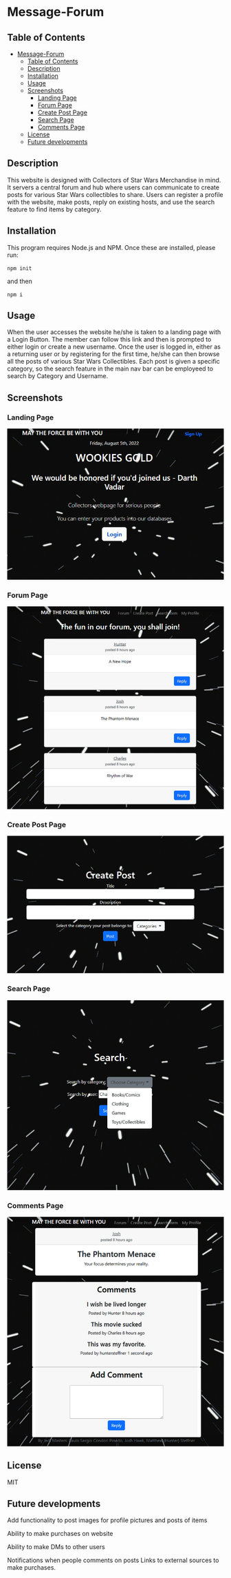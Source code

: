 # Message-Forum

## Table of Contents

- [Message-Forum](#message-forum)
  - [Table of Contents](#table-of-contents)
  - [Description](#description)
  - [Installation](#installation)
  - [Usage](#usage)
  - [Screenshots](#screenshots)
    - [Landing Page](#landing-page)
    - [Forum Page](#forum-page)
    - [Create Post Page](#create-post-page)
    - [Search Page](#search-page)
    - [Comments Page](#comments-page)
  - [License](#license)
  - [Future developments](#future-developments)

## Description

This website is designed with Collectors of Star Wars Merchandise in mind. It servers a central forum and hub where users can communicate to create posts for various Star Wars collectibles to share. Users can register a profile with the website, make posts, reply on existing hosts, and use the search feature to find items by category.

## Installation

This program requires Node.js and NPM. Once these are installed, please run:

```
npm init
```
and then
```
npm i
```

## Usage

When the user accesses the website he/she is taken to a landing page with a Login Button. The member can follow this link and then is prompted to either login or create a new username. Once the user is logged in, either as a returning user or by registering for the first time, he/she can then browse all the posts of various Star Wars Collectibles. Each post is given a specific category, so the search feature in the main nav bar can be employeed to search by Category and Username.

## Screenshots

### Landing Page
![my screenshot](./public/img/wookies-login.png)

### Forum Page
![my screenshot](./public/img/wookies-forum.png)

### Create Post Page
![my screenshot](./public/img/wookies-create-post.png)

### Search Page
![my screenshot](./public/img/wookies-search.png)

### Comments Page
![my screenshot](./public/img/wookies-comments.png)

## License
MIT

## Future developments

Add functionality to post images for profile pictures and posts of items

Ability to make purchases on website

Ability to make DMs to other users

Notifications when people comments on posts
Links to external sources to make purchases.

